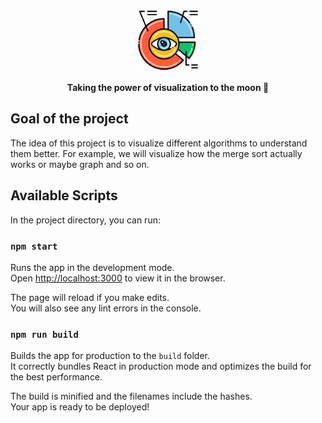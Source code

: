 <a href="#">
  <p align="center">
    <img
      height="100"
      src="https://raw.githubusercontent.com/shovon588/visualize/main/assets/visualization.png"
    />
  </p>
</a>

<p align="center">
    <strong>Taking the power of visualization to the moon 🚀</strong>
</p>

## Goal of the project

The idea of this project is to visualize different algorithms to understand them better. For example, we will visualize how the merge sort actually works or maybe graph and so on.

## Available Scripts

In the project directory, you can run:

### `npm start`

Runs the app in the development mode.\
Open [http://localhost:3000](http://localhost:3000) to view it in the browser.

The page will reload if you make edits.\
You will also see any lint errors in the console.

### `npm run build`

Builds the app for production to the `build` folder.\
It correctly bundles React in production mode and optimizes the build for the best performance.

The build is minified and the filenames include the hashes.\
Your app is ready to be deployed!
